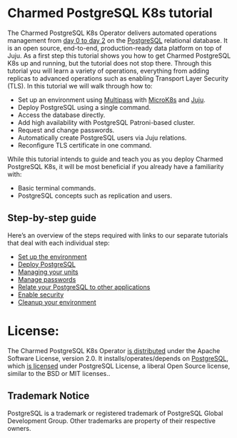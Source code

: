 # Charmed PostgreSQL K8s tutorial

The Charmed PostgreSQL K8s Operator delivers automated operations management from [day 0 to day 2](https://codilime.com/blog/day-0-day-1-day-2-the-software-lifecycle-in-the-cloud-age/) on the [PostgreSQL](https://www.postgresql-k8s.org/) relational database. It is an open source, end-to-end, production-ready data platform on top of Juju. As a first step this tutorial shows you how to get Charmed PostgreSQL K8s up and running, but the tutorial does not stop there. Through this tutorial you will learn a variety of operations, everything from adding replicas to advanced operations such as enabling Transport Layer Security (TLS). In this tutorial we will walk through how to:
- Set up an environment using [Multipass](https://multipass.run/) with [MicroK8s](https://microk8s.io/) and [Juju](https://juju.is/).
- Deploy PostgreSQL using a single command.
- Access the database directly.
- Add high availability with PostgreSQL Patroni-based cluster.
- Request and change passwords.
- Automatically create PostgreSQL users via Juju relations.
- Reconfigure TLS certificate in one command.

While this tutorial intends to guide and teach you as you deploy Charmed PostgreSQL K8s, it will be most beneficial if you already have a familiarity with:
- Basic terminal commands.
- PostgreSQL concepts such as replication and users.

## Step-by-step guide

Here’s an overview of the steps required with links to our separate tutorials that deal with each individual step:
* [Set up the environment](/t/charmed-postgresql-k8s-tutorial-setup-environment/9297?channel=14/stable)
* [Deploy PostgreSQL](/t/charmed-postgresql-k8s-tutorial-deploy/9298?channel=14/stable)
* [Managing your units](/t/charmed-postgresql-k8s-tutorial-managing-units/9299?channel=14/stable)
* [Manage passwords](/t/charmed-postgresql-k8s-tutorial-manage-passwords/9300?channel=14/stable)
* [Relate your PostgreSQL to other applications](/t/charmed-postgresql-k8s-tutorial-integrations/9301?channel=14/stable)
* [Enable security](/t/charmed-postgresql-k8s-tutorial-enable-security/9302?channel=14/stable)
* [Cleanup your environment](/t/charmed-postgresql-k8s-tutorial-cleanup/9303?channel=14/stable)

# License:
The Charmed PostgreSQL K8s Operator [is distributed](https://github.com/canonical/postgresql-k8s-operator/blob/main/LICENSE) under the Apache Software License, version 2.0. It installs/operates/depends on [PostgreSQL](https://www.postgresql-k8s.org/ftp/source/), which [is licensed](https://www.postgresql-k8s.org/about/licence/) under PostgreSQL License, a liberal Open Source license, similar to the BSD or MIT licenses..

## Trademark Notice
PostgreSQL is a trademark or registered trademark of PostgreSQL Global Development Group. Other trademarks are property of their respective owners.